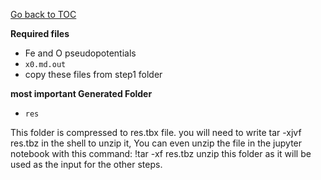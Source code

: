 [Go back to TOC](../../../README.md)

**Required files**

* Fe and O pseudopotentials
* `x0.md.out` 
* copy these files from step1 folder



**most important Generated Folder**

* `res`

This folder is compressed to res.tbx file. you will need to write tar -xjvf res.tbz in the shell to unzip it, You can even unzip the file in the jupyter notebook 
with this command: !tar -xf res.tbz 
unzip this folder as it will be used as the input for the other steps. 

